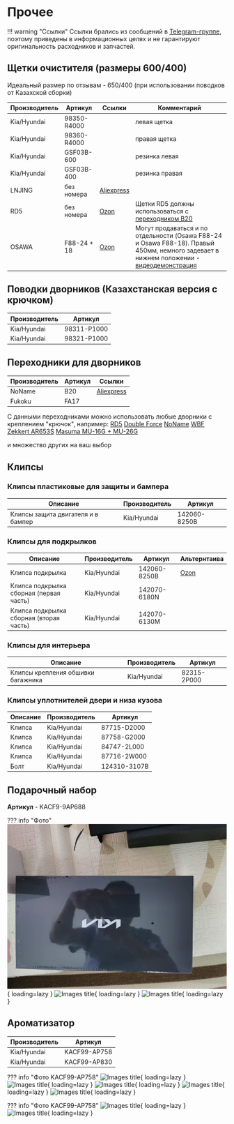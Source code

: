 # Прочее

!!! warning "Ссылки"
    Ссылки брались из сообщений в [Telegram-группе](https://t.me/Kia_Sportage_5_Turbo), поэтому приведены в информационных целях и не гарантируют оригинальность расходников и запчастей.

## Щетки очистителя (размеры 600/400)

Идеальный размер по отзывам -  650/400 (при использовании поводков от Казахской сборки)

| Производитель | Артикул | Ссылки | Комментарий|
|---|---|---| --- |
| Kia/Hyundai | 98350-R4000 | | левая щетка |
| Kia/Hyundai | 98360-R4000| | правая щетка |
| Kia/Hyundai | GSF03B-600 | | резинка левая | 
| Kia/Hyundai | GSF03B-400 | | резинка правая |
| LNJING | без номера | [Aliexpress](https://aliexpress.ru/item/1005009068323895.html) | |
|RD5| без номера |[Ozon](https://ozon.ru/t/h1orqeG)| Щетки RD5 должны использоваться с [переходником B20](./accessories.md#_8)|
| OSAWA | F88-24 + 18 | [Ozon](https://ozon.ru/t/dQ7Kq08)| Могут продаваться и по отдельности (Osawa F88-24 и Osawa F88-18). Правый 450мм, немного задевает в нижнем положении - [видеодемонстрация](https://t.me/Kia_Sportage_5_Turbo/36159/117977?single) |

## Поводки дворников (Казахстанская версия с крючком)

| Производитель | Артикул |
|---|---|
| Kia/Hyundai | 98311-P1000 |
| Kia/Hyundai | 98321-P1000 |

## Переходники для дворников
| Производитель | Артикул   | Ссылки |
|---|---|---|
| NoName | B20  | [Aliexpress](https://aliexpress.ru/item/1005006533195225.html) |
| Fukoku |FA17 | |

С данными переходниками можно использовать любые дворники с креплением "крючок", например:
[RD5](https://ozon.ru/t/hwS3LqL)
[Double Force](https://ozon.ru/t/Ev21jRa)
[NoName](https://ozon.ru/t/7oZdUWT)
[WBF](https://ozon.ru/t/fcTohAP)
[Zekkert AR653S](https://ozon.ru/t/L4wOfh6)
[Masuma MU-16G + MU-26G](https://ozon.ru/t/Bx5Mo3u)

и множество других на ваш выбор


## Клипсы
### Клипсы пластиковые для защиты и бампера

| Описание | Производитель | Артикул |
|---|---|---| 
| Клипсы защита двигателя и в бампер|  Kia/Hyundai | 142060-8250B |

### Клипсы для подкрылков

| Описание | Производитель | Артикул | Альтернтаива |
|---|---|---| --- |
| Клипса подкрылка | Kia/Hyundai | 142060-8250B | [Ozon](https://ozon.ru/t/quj5Z21) |
| Клипса подкрылка сборная (первая часть) | Kia/Hyundai | 142070-6180N ||
| Клипса подкрылка сборная (вторая часть) | Kia/Hyundai | 142070-6130M ||


### Клипсы для интерьера
| Описание | Производитель | Артикул |
|---|---|---| 
| Клипсы крепления обшивки багажника | Kia/Hyundai | 82315-2P000 |

### Клипсы уплотнителей двери и низа кузова

| Описание | Производитель | Артикул |
|---|---|---| 
| Клипса | Kia/Hyundai | 87715-D2000 |
| Клипса | Kia/Hyundai | 87758-G2000 |
| Клипса | Kia/Hyundai | 84747-2L000 |
| Клипса | Kia/Hyundai | 87716-2W000 |
| Болт | Kia/Hyundai | 124310-3107B |


## Подарочный набор

**Артикул** - KACF9-9AP688

??? info "Фото"
    ![Images title](../images/pod_nabor_1.webp){ loading=lazy }
    ![Images title](../images/pod_nabor2.avif){ loading=lazy }
    ![Images title](../images/pod_nabor3.avif){ loading=lazy }

## Ароматизатор

| Производитель | Артикул |
|---|---|
| Kia/Hyundai | KACF99-AP758 |
| Kia/Hyundai | KACF99-AP830 |

??? info "Фото KACF99-AP758"
    ![Images title](../images/KACF99-AP758_1.avif){ loading=lazy }
    ![Images title](../images/KACF99-AP758_2.avif){ loading=lazy }
    ![Images title](../images/KACF99-AP758_3.avif){ loading=lazy }
    ![Images title](../images/KACF99-AP758_4.avif){ loading=lazy }
    ![Images title](../images/KACF99-AP758_5.avif){ loading=lazy }

??? info "Фото KACF99-AP758"
    ![Images title](../images/KACF99-AP830_1.avif){ loading=lazy }
    ![Images title](../images/KACF99-AP830_2.avif){ loading=lazy }
